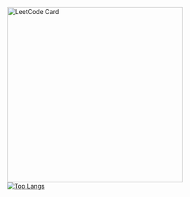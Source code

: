[<img src="https://leetcard.jacoblin.cool/zkryaev?theme=dark&font=Roboto" alt="LeetCode Card" width="400">](https://leetcode.com/zkryaev)
</br>
[![Top Langs](https://github-readme-stats.vercel.app/api/top-langs/?username=zkryaev&hide_border=true&theme=dark&hide=javascript,html)](https://github.com/anuraghazra/github-readme-stats)


